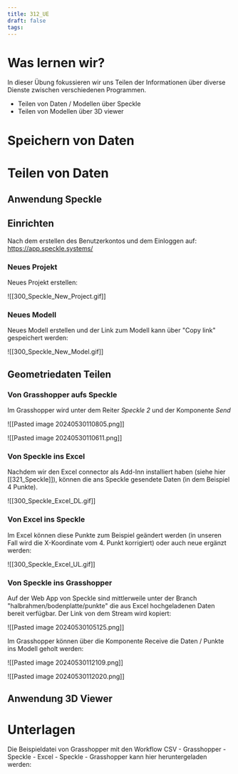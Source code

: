 ```yaml
---
title: 312_UE
draft: false
tags:
---
```

# Was lernen wir?

In dieser Übung fokussieren wir uns Teilen der Informationen über diverse Dienste zwischen verschiedenen Programmen.

- Teilen von Daten / Modellen über Speckle
- Teilen von Modellen über 3D viewer





# Speichern von Daten







# Teilen von Daten


## Anwendung Speckle

## Einrichten 

Nach dem erstellen des Benutzerkontos und dem Einloggen auf:
https://app.speckle.systems/

### Neues Projekt
Neues Projekt erstellen:

![[300_Speckle_New_Project.gif]]

### Neues Modell
Neues Modell erstellen und der Link zum Modell kann über "Copy link" gespeichert werden:

![[300_Speckle_New_Model.gif]]


## Geometriedaten Teilen


### Von Grasshopper aufs Speckle

Im Grasshopper wird unter dem Reiter *Speckle 2* und der Komponente *Send* 

![[Pasted image 20240530110805.png]]

![[Pasted image 20240530110611.png]]

### Von Speckle ins Excel

Nachdem wir den Excel connector als Add-Inn installiert haben (siehe hier [[321_Speckle]]), können die ans Speckle gesendete Daten (in dem Beispiel 4 Punkte).

![[300_Speckle_Excel_DL.gif]]

### Von Excel ins Speckle

Im Excel können diese Punkte zum Beispiel geändert werden (in unseren Fall wird die X-Koordinate vom 4. Punkt korrigiert) oder auch neue ergänzt werden:

![[300_Speckle_Excel_UL.gif]]

### Von Speckle ins Grasshopper

Auf der Web App von Speckle sind mittlerweile unter der Branch "halbrahmen/bodenplatte/punkte" die aus Excel hochgeladenen Daten bereit verfügbar.
Der Link von dem Stream wird kopiert:

![[Pasted image 20240530105125.png]]

Im Grasshopper können über die Komponente Receive die Daten / Punkte ins Modell geholt werden:

![[Pasted image 20240530112109.png]]

![[Pasted image 20240530112020.png]]




## Anwendung 3D Viewer





## 






# Unterlagen

Die Beispieldatei von Grasshopper mit den Workflow CSV - Grasshopper - Speckle - Excel - Speckle - Grasshopper kann hier heruntergeladen werden:

